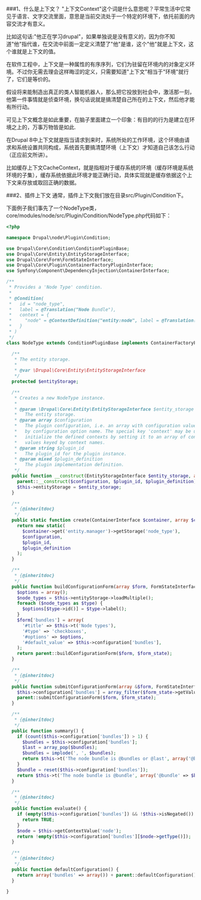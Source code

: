 ###1、什么是上下文？
"上下文Context"这个词是什么意思呢？平常生活中它常见于语言、文字交流里面，意思是当前交流处于一个特定的环境下，依托前面的内容交流才有意义。

比如这句话:"他正在学习drupal"，如果单独说是没有意义的，因为你不知道"他"指代谁，在交流中前面一定定义清楚了"他"是谁，这个"他"就是上下文，这个谁就是上下文的值。

在软件工程中，上下文是一种属性的有序序列，它们为驻留在环境内的对象定义环境。不过你无需去理会这样晦涩的定义，只需要知道"上下文"相当于"环境"就行了，它们是等价的。

假设将来能制造出真正的类人智能机器人，那么把它投放到社会中，激活那一刻，他第一件事情就是侦查环境，换句话说就是搞清楚自己所在的上下文，然后他才能有所行动。

可见上下文概念是如此重要，在脑子里面建立一个印象：有目的的行为是建立在环境之上的，万事万物皆是如此.

 
在Drupal 8中上下文就是指当请求到来时，系统所处的工作环境，这个环境由请求和系统设置共同构成，系统首先要搞清楚环境（上下文）才知道自己该怎么行动（正应前文所讲）。

比如缓存上下文CacheContext，就是指相对于缓存系统的环境（缓存环境是系统环境的子集），缓存系统依据此环境才能正确行动，具体实现就是缓存依据这个上下文来存放或取回正确的数据。

###2、插件上下文
通常，插件上下文我们放在目录src/Plugin/Condition下。

下面例子我们事先了一个NodeType类，
core/modules/node/src/Plugin/Condition/NodeType.php代码如下：
```php
<?php

namespace Drupal\node\Plugin\Condition;

use Drupal\Core\Condition\ConditionPluginBase;
use Drupal\Core\Entity\EntityStorageInterface;
use Drupal\Core\Form\FormStateInterface;
use Drupal\Core\Plugin\ContainerFactoryPluginInterface;
use Symfony\Component\DependencyInjection\ContainerInterface;

/**
 * Provides a 'Node Type' condition.
 *
 * @Condition(
 *   id = "node_type",
 *   label = @Translation("Node Bundle"),
 *   context = {
 *     "node" = @ContextDefinition("entity:node", label = @Translation("Node"))
 *   }
 * )
 */
class NodeType extends ConditionPluginBase implements ContainerFactoryPluginInterface {

  /**
   * The entity storage.
   *
   * @var \Drupal\Core\Entity\EntityStorageInterface
   */
  protected $entityStorage;

  /**
   * Creates a new NodeType instance.
   *
   * @param \Drupal\Core\Entity\EntityStorageInterface $entity_storage
   *   The entity storage.
   * @param array $configuration
   *   The plugin configuration, i.e. an array with configuration values keyed
   *   by configuration option name. The special key 'context' may be used to
   *   initialize the defined contexts by setting it to an array of context
   *   values keyed by context names.
   * @param string $plugin_id
   *   The plugin_id for the plugin instance.
   * @param mixed $plugin_definition
   *   The plugin implementation definition.
   */
  public function __construct(EntityStorageInterface $entity_storage, array $configuration, $plugin_id, $plugin_definition) {
    parent::__construct($configuration, $plugin_id, $plugin_definition);
    $this->entityStorage = $entity_storage;
  }

  /**
   * {@inheritdoc}
   */
  public static function create(ContainerInterface $container, array $configuration, $plugin_id, $plugin_definition) {
    return new static(
      $container->get('entity.manager')->getStorage('node_type'),
      $configuration,
      $plugin_id,
      $plugin_definition
    );
  }

  /**
   * {@inheritdoc}
   */
  public function buildConfigurationForm(array $form, FormStateInterface $form_state) {
    $options = array();
    $node_types = $this->entityStorage->loadMultiple();
    foreach ($node_types as $type) {
      $options[$type->id()] = $type->label();
    }
    $form['bundles'] = array(
      '#title' => $this->t('Node types'),
      '#type' => 'checkboxes',
      '#options' => $options,
      '#default_value' => $this->configuration['bundles'],
    );
    return parent::buildConfigurationForm($form, $form_state);
  }

  /**
   * {@inheritdoc}
   */
  public function submitConfigurationForm(array &$form, FormStateInterface $form_state) {
    $this->configuration['bundles'] = array_filter($form_state->getValue('bundles'));
    parent::submitConfigurationForm($form, $form_state);
  }

  /**
   * {@inheritdoc}
   */
  public function summary() {
    if (count($this->configuration['bundles']) > 1) {
      $bundles = $this->configuration['bundles'];
      $last = array_pop($bundles);
      $bundles = implode(', ', $bundles);
      return $this->t('The node bundle is @bundles or @last', array('@bundles' => $bundles, '@last' => $last));
    }
    $bundle = reset($this->configuration['bundles']);
    return $this->t('The node bundle is @bundle', array('@bundle' => $bundle));
  }

  /**
   * {@inheritdoc}
   */
  public function evaluate() {
    if (empty($this->configuration['bundles']) && !$this->isNegated()) {
      return TRUE;
    }
    $node = $this->getContextValue('node');
    return !empty($this->configuration['bundles'][$node->getType()]);
  }

  /**
   * {@inheritdoc}
   */
  public function defaultConfiguration() {
    return array('bundles' => array()) + parent::defaultConfiguration();
  }

}
```